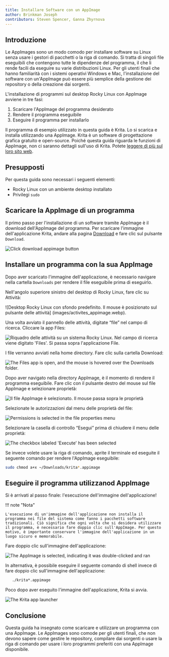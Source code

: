 ```yaml
---
title: Installare Software con un AppImage
author: Brinkman Joseph
contributors: Steven Spencer, Ganna Zhyrnova
---
```


## Introduzione

Le AppImages sono un modo comodo per installare software su Linux senza usare i gestori di pacchetti o la riga di comando. Si tratta di singoli file eseguibili che contengono tutte le dipendenze del programma, il che li rende facili da eseguire su varie distribuzioni Linux. Per gli utenti finali che hanno familiarità con i sistemi operativi Windows e Mac, l'installazione del software con un'AppImage può essere più semplice della gestione dei repository o della creazione dai sorgenti.

L'installazione di programmi sul desktop Rocky Linux con AppImage avviene in tre fasi:

1. Scaricare l'AppImage del programma desiderato
2. Rendere il programma eseguibile
3. Eseguire il programma per installarlo

Il programma di esempio utilizzato in questa guida è Krita. Lo si scarica e installa utilizzando una AppImage. Krita è un software di progettazione grafica gratuito e open-source. Poiché questa guida riguarda le funzioni di AppImage, non ci saranno dettagli sull'uso di Krita. Potete [leggere di più sul loro sito web](https://krita.org/).

## Presupposti

Per questa guida sono necessari i seguenti elementi:

- Rocky Linux con un ambiente desktop installato
- Privilegi `sudo`

## Scaricare la AppImage di un programma

Il primo passo per l'installazione di un software tramite AppImage è il download dell'AppImage del programma. Per scaricare l'immagine dell'applicazione Krita, andare alla pagina [Download](https://krita.org/en/download/) e fare clic sul pulsante `Download`.

![Click download appimage button](images/download_krita_appimage.webp)

## Installare un programma con la sua AppImage

Dopo aver scaricato l'immagine dell'applicazione, è necessario navigare nella cartella `Downloads` per rendere il file eseguibile prima di eseguirlo.

Nell'angolo superiore sinistro del desktop di Rocky Linux, fare clic su Attività:

![Desktop Rocky Linux con sfondo predefinito. Il mouse è posizionato sul pulsante delle attività] (images/activites_appimage.webp).

Una volta avviato il pannello delle attività, digitate “file” nel campo di ricerca. Cliccare la app Files:

![Riquadro delle attività su un sistema Rocky Linux. Nel campo di ricerca viene digitato 'Files'. Si passa sopra l'applicazione File.](images/searchbar_files_appimage.webp)

I file verranno avviati nella home directory. Fare clic sulla cartella Download:

![The Files app is open, and the mouse is hovered over the Downloads folder.](images/files_downloads_appimage.webp)

Dopo aver navigato nella directory AppImage, è il momento di rendere il programma eseguibile. Fare clic con il pulsante destro del mouse sul file AppImage e selezionare proprietà:

![Il file AppImage è selezionato. Il mouse passa sopra le proprietà](images/file_properties_appimage.webp)

Selezionate le autorizzazioni dal menu delle proprietà del file:

![Permissions is selected in the file properties menu](images/permissions_appimage.webp)

Selezionare la casella di controllo “Esegui” prima di chiudere il menu delle proprietà:

![The checkbox labeled 'Execute' has been selected](images/file_properties_allow_executing_file_as_program_appimage.webp)

Se invece volete usare la riga di comando, aprite il terminale ed eseguite il seguente comando per rendere l'AppImage eseguibile:

```bash
sudo chmod a+x ~/Downloads/krita*.appimage
```

## Eseguire il programma utilizzanod AppImage

Si è arrivati al passo finale: l'esecuzione dell'immagine dell'applicazione!

!!! note "Nota"

```
L'esecuzione di un'immagine dell'applicazione non installa il programma nei file del sistema come fanno i pacchetti software tradizionali. Ciò significa che ogni volta che si desidera utilizzare il programma, è necessario fare doppio clic sull'AppImage. Per questo motivo, è importante conservare l'immagine dell'applicazione in un luogo sicuro e memorabile. 
```

Fare doppio clic sull'immagine dell'applicazione:

![The AppImage is selected, indicating it was double-clicked and ran](images/run_app_image.webp)

In alternativa, è possibile eseguire il seguente comando di shell invece di fare doppio clic sull'immagine dell'applicazione:

```bash
   ./krita*.appimage
```

Poco dopo aver eseguito l'immagine dell'applicazione, Krita si avvia.

![The Krita app launcher](images/krita_launching.webp)

## Conclusione

Questa guida ha insegnato come scaricare e utilizzare un programma con una AppImage. Le AppImages sono comode per gli utenti finali, che non devono sapere come gestire le repository, compilare dai sorgenti o usare la riga di comando per usare i loro programmi preferiti con una AppImage disponibile.
